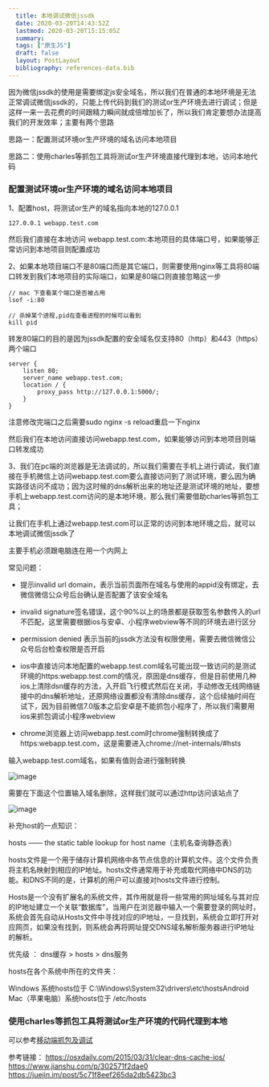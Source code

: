 ```yaml
---
  title: 本地调试微信jssdk
  date: 2020-03-20T14:43:52Z
  lastmod: 2020-03-20T15:15:05Z
  summary: 
  tags: ["原生JS"]
  draft: false
  layout: PostLayout
  bibliography: references-data.bib
---
```


因为微信jssdk的使用是需要绑定js安全域名，所以我们在普通的本地环境是无法正常调试微信jssdk的，只能上传代码到我们的测试or生产环境去进行调试；但是这样一来一去花费的时间跟精力瞬间就成倍增加长了，所以我们肯定要想办法提高我们的开发效率；主要有两个思路

思路一：配置测试环境or生产环境的域名访问本地项目

思路二：使用charles等抓包工具将测试or生产环境直接代理到本地，访问本地代码

### 配置测试环境or生产环境的域名访问本地项目

1、配置host，将测试or生产的域名指向本地的127.0.0.1

```
127.0.0.1 webapp.test.com
```

然后我们直接在本地访问 webapp.test.com:本地项目的具体端口号，如果能够正常访问到本地项目则配置成功

2、如果本地项目端口不是80端口而是其它端口，则需要使用nginx等工具将80端口转发到我们本地项目的实际端口，如果是80端口则直接忽略这一步

```
// mac 下查看某个端口是否被占用
lsof -i:80

// 杀掉某个进程,pid在查看进程的时候可以看到
kill pid
```

转发80端口的目的是因为jssdk配置的安全域名仅支持80（http）和443（https）两个端口

```
server {
    listen 80;
    server_name webapp.test.com;
    location / {
        proxy_pass http://127.0.0.1:5000/;
    }
}
```

注意修改完端口之后需要sudo nginx -s reload重启一下nginx

然后我们在本地访问直接访问webapp.test.com，如果能够访问到本地项目则端口转发成功

3、我们在pc端的浏览器是无法调试的，所以我们需要在手机上进行调试，我们直接在手机微信上访问webapp.test.com要么直接访问到了测试环境，要么因为确实路径访问不成功；因为这时候的dns解析出来的地址还是测试环境的地址，要想手机上webapp.test.com访问的是本地环境，那么我们需要借助charles等抓包工具；

让我们在手机上通过webapp.test.com可以正常的访问到本地环境之后，就可以本地调试微信jssdk了

主要手机必须跟电脑连在用一个内网上

常见问题：

- 提示invalid url domain，表示当前页面所在域名与使用的appid没有绑定，去微信微信公众号后台确认是否配置了该安全域名

- invalid signature签名错误，这个90%以上的场景都是获取签名参数传入的url不匹配，这里需要根据ios与安卓、小程序webview等不同的环境去进行区分

- permission denied 表示当前的jssdk方法没有权限使用，需要去微信微信公众号后台检查权限是否开启

- ios中直接访问本地配置的webapp.test.com域名可能出现一致访问的是测试环境的https:webapp.test.com的情况，原因是dns缓存，但是目前使用几种ios上清除dsn缓存的方法，入开启飞行模式然后在关闭，手动修改无线网络链接中的dns解析地址，还原网络设置都没有清除dns缓存，这个后续抽时间在试下，因为目前微信7.0版本之后安卓是不能抓包小程序了，所以我们需要用ios来抓包调试小程序webview

- chrome浏览器上访问webapp.test.com时chrome强制转换成了https:webapp.test.com，这是需要进入chrome://net-internals/#hsts

输入webapp.test.com域名，如果有值则会进行强制转换

![image](https://user-images.githubusercontent.com/20950813/77176677-61e7b000-6aff-11ea-9174-4619d51aea3b.png)

需要在下面这个位置输入域名删除，这样我们就可以通过http访问该站点了

![image](https://user-images.githubusercontent.com/20950813/77176572-4086c400-6aff-11ea-8785-dfa2a037a685.png)

补充host的一点知识：

hosts —— the static table lookup for host name（主机名查询静态表）

hosts文件是一个用于储存计算机网络中各节点信息的计算机文件。这个文件负责将主机名映射到相应的IP地址。hosts文件通常用于补充或取代网络中DNS的功能。和DNS不同的是，计算机的用户可以直接对hosts文件进行控制。

Hosts是一个没有扩展名的系统文件，其作用就是将一些常用的网址域名与其对应的IP地址建立一个关联“数据库”，当用户在浏览器中输入一个需要登录的网址时，系统会首先自动从Hosts文件中寻找对应的IP地址，一旦找到，系统会立即打开对应网页，如果没有找到，则系统会再将网址提交DNS域名解析服务器进行IP地址的解析。

优先级 ： dns缓存 > hosts > dns服务

hosts在各个系统中所在的文件夹：

Windows 系统hosts位于 C:\Windows\System32\drivers\etc\hostsAndroid
Mac（苹果电脑）系统hosts位于 /etc/hosts

### 使用charles等抓包工具将测试or生产环境的代码代理到本地

可以参考[移动端抓包及调试](https://github.com/willson-wang/Blog/issues/35)

参考链接：
https://osxdaily.com/2015/03/31/clear-dns-cache-ios/
https://www.jianshu.com/p/302571f2dae0
https://juejin.im/post/5c71f8eef265da2db5423bc3

